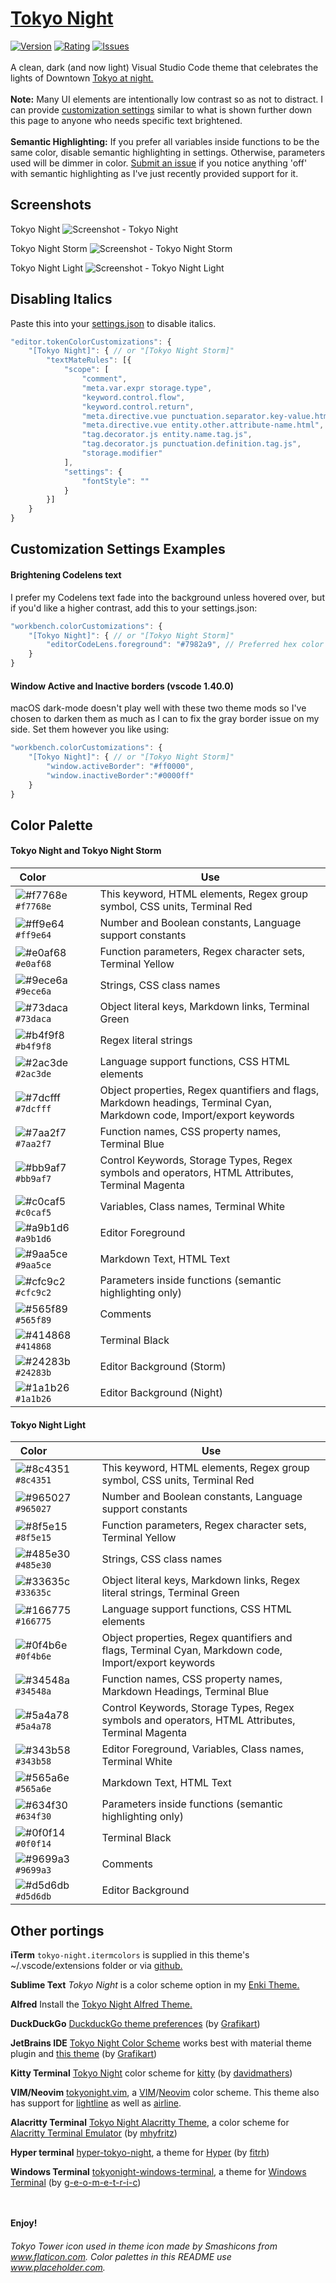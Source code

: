 # [Tokyo Night](https://marketplace.visualstudio.com/items?itemName=enkia.tokyo-night)
[![Version](https://vsmarketplacebadge.apphb.com/version/enkia.tokyo-night.svg)](https://marketplace.visualstudio.com/items?itemName=enkia.tokyo-night)
[![Rating](https://vsmarketplacebadge.apphb.com/rating-star/enkia.tokyo-night.svg)](https://marketplace.visualstudio.com/items?itemName=enkia.tokyo-night)
[![Issues](https://img.shields.io/github/issues/enkia/tokyo-night-vscode-theme)](https://github.com/enkia/tokyo-night-vscode-theme/issues)
<br><br>A clean, dark (and now light) Visual Studio Code theme that celebrates the lights of Downtown [Tokyo at night.](https://www.google.com/search?q=tokyo+night&newwindow=1&sxsrf=ACYBGNRiOGCstG_Xohb8CgG5UGwBRpMIQg:1571032079139&source=lnms&tbm=isch&sa=X&ved=0ahUKEwiayIfIhpvlAhUGmuAKHbfRDaIQ_AUIEigB&biw=1280&bih=666&dpr=2)
<br><br>**Note:** Many UI elements are intentionally low contrast so as not to distract. I can provide [customization settings](https://code.visualstudio.com/api/references/theme-color) similar to what is shown further down this page to anyone who needs specific text brightened.
<br><br>**Semantic Highlighting:** If you prefer all variables inside functions to be the same color, disable semantic highlighting in settings. Otherwise, parameters used will be dimmer in color. [Submit an issue](https://github.com/enkia/tokyo-night-vscode-theme/issues/new) if you notice anything 'off' with semantic highlighting as I've just recently provided support for it.

## Screenshots
Tokyo Night
![Screenshot - Tokyo Night](https://raw.githubusercontent.com/enkia/tokyo-night-vscode-theme/master/static/ss_tokyo_night.png)

Tokyo Night Storm
![Screenshot - Tokyo Night Storm](https://raw.githubusercontent.com/enkia/tokyo-night-vscode-theme/master/static/ss_tokyo_night_storm.png)

Tokyo Night Light
![Screenshot - Tokyo Night Light](https://raw.githubusercontent.com/enkia/tokyo-night-vscode-theme/master/static/ss_tokyo_day.png)

## Disabling Italics
Paste this into your [settings.json](https://code.visualstudio.com/docs/getstarted/settings#_settings-file-locations) to disable italics.

```javascript
"editor.tokenColorCustomizations": {
    "[Tokyo Night]": { // or "[Tokyo Night Storm]"
        "textMateRules": [{
            "scope": [
                "comment",
                "meta.var.expr storage.type",
                "keyword.control.flow",
                "keyword.control.return",
                "meta.directive.vue punctuation.separator.key-value.html",
                "meta.directive.vue entity.other.attribute-name.html",
                "tag.decorator.js entity.name.tag.js",
                "tag.decorator.js punctuation.definition.tag.js",
                "storage.modifier"
            ],
            "settings": {
                "fontStyle": ""
            }
        }]
    }
}
```
## Customization Settings Examples
#### Brightening Codelens text
I prefer my Codelens text fade into the background unless hovered over, but if you'd like a higher contrast, add this to your settings.json:
```javascript
"workbench.colorCustomizations": {
    "[Tokyo Night]": { // or "[Tokyo Night Storm]"
        "editorCodeLens.foreground": "#7982a9", // Preferred hex color
    }
}
```

#### Window Active and Inactive borders (vscode 1.40.0)
macOS dark-mode doesn't play well with these two theme mods so I've chosen to darken them as much as I can to fix the gray border issue on my side. Set them however you like using:
```javascript
"workbench.colorCustomizations": {
    "[Tokyo Night]": { // or "[Tokyo Night Storm]"
        "window.activeBorder": "#ff0000",
        "window.inactiveBorder":"#0000ff"
    }
}
```

## Color Palette
#### Tokyo Night and Tokyo Night Storm
| Color&nbsp;&nbsp;&nbsp;&nbsp;&nbsp;&nbsp;&nbsp;&nbsp;&nbsp;&nbsp;&nbsp;&nbsp;&nbsp;&nbsp;&nbsp; | Use |
| ---------- | ------------------------------------------------------------ |
| ![#f7768e](https://via.placeholder.com/15/f7768e/f7768e?text=+) `#f7768e` | This keyword, HTML elements, Regex group symbol, CSS units, Terminal Red |
| ![#ff9e64](https://via.placeholder.com/15/ff9e64/ff9e64?text=+) `#ff9e64` | Number and Boolean constants, Language support constants |
| ![#e0af68](https://via.placeholder.com/15/e0af68/e0af68?text=+) `#e0af68` | Function parameters, Regex character sets, Terminal Yellow |
| ![#9ece6a](https://via.placeholder.com/15/9ece6a/9ece6a?text=+) `#9ece6a` | Strings, CSS class names |
| ![#73daca](https://via.placeholder.com/15/73daca/73daca?text=+) `#73daca` | Object literal keys, Markdown links, Terminal Green |
| ![#b4f9f8](https://via.placeholder.com/15/b4f9f8/b4f9f8?text=+) `#b4f9f8` | Regex literal strings |
| ![#2ac3de](https://via.placeholder.com/15/2ac3de/2ac3de?text=+) `#2ac3de` | Language support functions, CSS HTML elements |
| ![#7dcfff](https://via.placeholder.com/15/7dcfff/7dcfff?text=+) `#7dcfff` | Object properties, Regex quantifiers and flags, Markdown headings, Terminal Cyan, Markdown code, Import/export keywords |
| ![#7aa2f7](https://via.placeholder.com/15/7aa2f7/7aa2f7?text=+) `#7aa2f7` | Function names, CSS property names, Terminal Blue |
| ![#bb9af7](https://via.placeholder.com/15/bb9af7/bb9af7?text=+) `#bb9af7` | Control Keywords, Storage Types, Regex symbols and operators, HTML Attributes, Terminal Magenta |
| ![#c0caf5](https://via.placeholder.com/15/c0caf5/c0caf5?text=+) `#c0caf5` | Variables, Class names, Terminal White |
| ![#a9b1d6](https://via.placeholder.com/15/a9b1d6/a9b1d6?text=+) `#a9b1d6` | Editor Foreground |
| ![#9aa5ce](https://via.placeholder.com/15/9aa5ce/9aa5ce?text=+) `#9aa5ce` | Markdown Text, HTML Text |
| ![#cfc9c2](https://via.placeholder.com/15/cfc9c2/cfc9c2?text=+) `#cfc9c2` | Parameters inside functions (semantic highlighting only) |
| ![#565f89](https://via.placeholder.com/15/565f89/565f89?text=+) `#565f89` | Comments |
| ![#414868](https://via.placeholder.com/15/414868/414868?text=+) `#414868` | Terminal Black |
| ![#24283b](https://via.placeholder.com/15/24283b/24283b?text=+) `#24283b` | Editor Background (Storm) |
| ![#1a1b26](https://via.placeholder.com/15/1a1b26/1a1b26?text=+) `#1a1b26` | Editor Background (Night) |

#### Tokyo Night Light
| Color&nbsp;&nbsp;&nbsp;&nbsp;&nbsp;&nbsp;&nbsp;&nbsp;&nbsp;&nbsp;&nbsp;&nbsp;&nbsp;&nbsp;&nbsp; | Use |
| ---------- | ------------------------------------------------------------ |
| ![#8c4351](https://via.placeholder.com/15/8c4351/8c4351?text=+) `#8c4351` | This keyword, HTML elements, Regex group symbol, CSS units, Terminal Red |
| ![#965027](https://via.placeholder.com/15/965027/965027?text=+) `#965027` | Number and Boolean constants, Language support constants |
| ![#8f5e15](https://via.placeholder.com/15/8f5e15/8f5e15?text=+) `#8f5e15` | Function parameters, Regex character sets, Terminal Yellow |
| ![#485e30](https://via.placeholder.com/15/485e30/485e30?text=+) `#485e30` | Strings, CSS class names |
| ![#33635c](https://via.placeholder.com/15/33635c/33635c?text=+) `#33635c` | Object literal keys, Markdown links, Regex literal strings, Terminal Green |
| ![#166775](https://via.placeholder.com/15/166775/166775?text=+) `#166775` | Language support functions, CSS HTML elements |
| ![#0f4b6e](https://via.placeholder.com/15/0f4b6e/0f4b6e?text=+) `#0f4b6e` | Object properties, Regex quantifiers and flags, Terminal Cyan, Markdown code, Import/export keywords |
| ![#34548a](https://via.placeholder.com/15/34548a/34548a?text=+) `#34548a` | Function names, CSS property names, Markdown Headings, Terminal Blue |
| ![#5a4a78](https://via.placeholder.com/15/5a4a78/5a4a78?text=+) `#5a4a78` | Control Keywords, Storage Types, Regex symbols and operators, HTML Attributes, Terminal Magenta |
| ![#343b58](https://via.placeholder.com/15/343b58/343b58?text=+) `#343b58` | Editor Foreground, Variables, Class names, Terminal White |
| ![#565a6e](https://via.placeholder.com/15/565a6e/565a6e?text=+) `#565a6e` | Markdown Text, HTML Text |
| ![#634f30](https://via.placeholder.com/15/634f30/634f30?text=+) `#634f30` | Parameters inside functions (semantic highlighting only) |
| ![#0f0f14](https://via.placeholder.com/15/0f0f14/f0f14?text=+) `#0f0f14` | Terminal Black |
| ![#9699a3](https://via.placeholder.com/15/9699a3/9699a3?text=+) `#9699a3` | Comments |
| ![#d5d6db](https://via.placeholder.com/15/d5d6db/5d6db?text=+) `#d5d6db` | Editor Background |

## Other portings
**iTerm**
`tokyo-night.itermcolors` is supplied in this theme's ~/.vscode/extensions folder or via [github.](https://github.com/enkia/tokyo-night-vscode-theme/blob/master/tokyo-night.itermcolors)

**Sublime Text**
*Tokyo Night* is a color scheme option in my [Enki Theme.](https://packagecontrol.io/packages/Enki%20Theme)

**Alfred**
Install the [Tokyo Night Alfred Theme.](https://www.alfredapp.com/extras/theme/puSaeqbft2/)


**DuckDuckGo**
[DuckduckGo theme preferences](https://duckduckgo.com/?kae=d&ks=m&kak=-1&kax=-1&kaq=-1&kap=-1&kao=-1&kau=-1&k5=1&k7=1a1b26&kj=16161e&kx=1abc9c&k21=16161E&k18=-1&ka=e&kaa=BB9AF7&k9=C0CAF5&k8=6183BB&kt=e)
(by [Grafikart](https://github.com/Grafikart))

**JetBrains IDE**
[Tokyo Night Color Scheme](https://plugins.jetbrains.com/plugin/15662-tokyo-night-color-scheme) works best with material theme plugin and [this theme](https://github.com/Grafikart/tokyo-night-jetbrains-theme/blob/main/tokyonight.xml)
(by [Grafikart](https://github.com/Grafikart))

**Kitty Terminal**
[Tokyo Night](https://github.com/davidmathers/tokyo-night-kitty-theme) color scheme for [kitty](https://sw.kovidgoyal.net/kitty/)
(by [davidmathers](https://github.com/davidmathers))

**VIM/Neovim**
[tokyonight.vim](https://github.com/ghifarit53/tokyonight-vim), a [VIM](https://www.vim.org/)/[Neovim](https://neovim.io/) color scheme.
This theme also has support for [lightline](https://github.com/itchyny/lightline.vim) as well as [airline](https://github.com/vim-airline/vim-airline).

**Alacritty Terminal**
[Tokyo Night Alacritty Theme](https://github.com/zatchheems/tokyo-night-alacritty-theme), a color scheme for [Alacritty Terminal Emulator](https://github.com/alacritty/alacritty) (by [mhyfritz](https://github.com/mhyfritz))

**Hyper terminal**
[hyper-tokyo-night](https://github.com/mhyfritz/hyper-tokyo-night), a theme for [Hyper](https://hyper.is/) (by [fitrh](https://github.com/fitrh))

**Windows Terminal**
[tokyonight-windows-terminal](https://github.com/g-e-o-m-e-t-r-i-c/tokyonight-windows-terminal), a theme for [Windows Terminal](https://github.com/microsoft/terminal) (by [g-e-o-m-e-t-r-i-c](https://github.com/g-e-o-m-e-t-r-i-c))

<br><br>
**Enjoy!**

###### Tokyo Tower icon used in theme icon made by Smashicons from www.flaticon.com. Color palettes in this README use www.placeholder.com.
